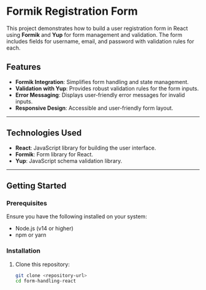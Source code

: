 # Formik Registration Form

This project demonstrates how to build a user registration form in React using **Formik** and **Yup** for form management and validation. The form includes fields for username, email, and password with validation rules for each.

## Features
- **Formik Integration**: Simplifies form handling and state management.
- **Validation with Yup**: Provides robust validation rules for the form inputs.
- **Error Messaging**: Displays user-friendly error messages for invalid inputs.
- **Responsive Design**: Accessible and user-friendly form layout.

---

## Technologies Used
- **React**: JavaScript library for building the user interface.
- **Formik**: Form library for React.
- **Yup**: JavaScript schema validation library.

---

## Getting Started

### Prerequisites
Ensure you have the following installed on your system:
- Node.js (v14 or higher)
- npm or yarn

### Installation
1. Clone this repository:
   ```bash
   git clone <repository-url>
   cd form-handling-react
